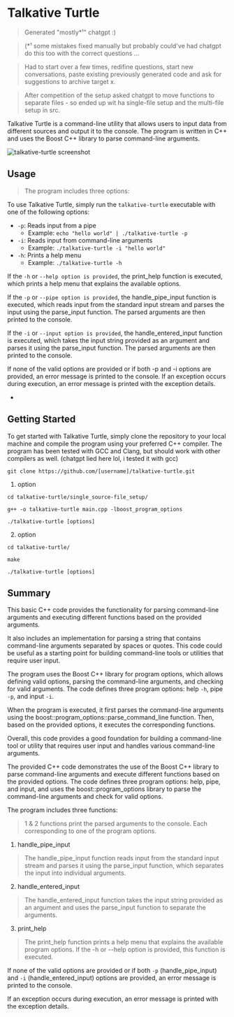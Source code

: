# Talkative Turtle

> Generated "mostly*¹" chatgpt :) 

> (*¹ some mistakes fixed manually but probably could've had chatgpt do this too with the correct questions ...

> Had to start over a few times, redifine questions, start new conversations, paste existing previously generated code and ask for suggestions to archive target x.

> After competition of the setup asked chatgpt to move functions to separate files - so ended up wit ha single-file setup and the multi-file setup in src.


Talkative Turtle is a command-line utility that allows users to input data from different sources and output it to the console. 
The program is written in C++ and uses the Boost C++ library to parse command-line arguments.

![talkative-turtle screenshot](img/1new.png "talkative-turtle screenshot")

## Usage
> The program includes three options:

To use Talkative Turtle, simply run the `talkative-turtle` executable with one of the following options:

- `-p`: Reads input from a pipe
    - Example: `echo "hello world" | ./talkative-turtle -p`
- `-i`: Reads input from command-line arguments
    - Example: `./talkative-turtle -i "hello world"`
- `-h`: Prints a help menu
    - Example: `./talkative-turtle -h`

If the `-h` or `--help option is provided`, the print_help function is executed, which prints a help menu that explains the available options.

If the `-p` or `--pipe option is provided`, the handle_pipe_input function is executed, which reads input from the standard input stream and parses the input using the parse_input function. 
The parsed arguments are then printed to the console.

If the `-i` or `--input option is provided`, the handle_entered_input function is executed, which takes the input string provided as an argument and parses it using the parse_input function. 
The parsed arguments are then printed to the console.

If none of the valid options are provided or if both -p and -i options are provided, an error message is printed to the console. 
If an exception occurs during execution, an error message is printed with the exception details.

- 
## Getting Started

To get started with Talkative Turtle, simply clone the repository to your local machine and compile the program using your preferred C++ compiler. 
The program has been tested with GCC and Clang, but should work with other compilers as well. (chatgpt lied here lol, i tested it with gcc)

`git clone https://github.com/[username]/talkative-turtle.git`
1. option

`cd talkative-turtle/single_source-file_setup/`

`g++ -o talkative-turtle main.cpp -lboost_program_options`

`./talkative-turtle [options]`

2. option

`cd talkative-turtle/`

`make`

`./talkative-turtle [options]`



## Summary

This basic C++ code provides the functionality for parsing command-line arguments and executing different functions based on the provided arguments.

It also includes an implementation for parsing a string that contains command-line arguments separated by spaces or quotes. This code could be useful as a starting point for building command-line tools or utilities that require user input.

The program uses the Boost C++ library for program options, which allows defining valid options, parsing the command-line arguments, and checking for valid arguments. 
The code defines three program options: help `-h`, pipe `-p`, and input `-i`.

When the program is executed, it first parses the command-line arguments using the boost::program_options::parse_command_line function. Then, based on the provided options, it executes the corresponding functions.


Overall, this code provides a good foundation for building a command-line tool or utility that requires user input and handles various command-line arguments.

The provided C++ code demonstrates the use of the Boost C++ library to parse command-line arguments and execute different functions based on the provided options. 
The code defines three program options: help, pipe, and input, and uses the boost::program_options library to parse the command-line arguments and check for valid options.

The program includes three functions: 
> 1 & 2 functions print the parsed arguments to the console. Each corresponding to one of the program options. 
1. handle_pipe_input
> The handle_pipe_input function reads input from the standard input stream and parses it using the parse_input function, which separates the input into individual arguments. 
2. handle_entered_input
> The handle_entered_input function takes the input string provided as an argument and uses the parse_input function to separate the arguments. 
3. print_help
> The print_help function prints a help menu that explains the available program options. 
If the -h or --help option is provided, this function is executed.

If none of the valid options are provided or if both `-p` (handle_pipe_input) and `-i` (handle_entered_input) options are provided, an error message is printed to the console. 

If an exception occurs during execution, an error message is printed with the exception details.


